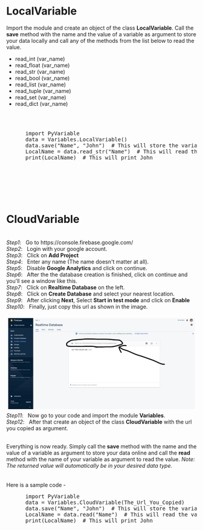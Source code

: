 # LocalVariable
Import the module and create an object of the class <b>LocalVariable</b>. Call the <b>save</b> method with the name and the value of a variable as argument to store your data locally and call any of the methods from the list below to read the value. </br>
<ul>
      <li> read_int (var_name) </li>
      <li> read_float (var_name) </li>
      <li> read_str (var_name) </li>
      <li> read_bool (var_name) </li>
      <li> read_list (var_name) </li>
      <li> read_tuple (var_name) </li>
      <li> read_set (var_name) </li>
      <li> read_dict (var_name) </li>
 </ul>
 </br></br>
 <pre>
      import PyVariable
      data = Variables.LocalVariable()
      data.save("Name", "John")  # This will store the variable Name with the value John
      LocalName = data.read_str("Name")  # This will read the value of Name from cloud and store in LocalName
      print(LocalName)  # This will print John
</pre>

</br></br></br></br></br>
# CloudVariable
</br>
<i>Step1</i>: &nbsp; Go to https://console.firebase.google.com/ </br>
<i>Step2</i>: &nbsp; Login with your google account. </br>
<i>Step3</i>: &nbsp; Click on <b>Add Project</b></br>
<i>Step4</i>: &nbsp; Enter any name (The name doesn't matter at all). </br>
<i>Step5</i>: &nbsp; Disable <b>Google Analytics</b> and click on continue. </br>
<i>Step6</i>: &nbsp; After the the database creation is finished, click on continue and you'll see a window like this. </br>
<i>Step7</i>: &nbsp; Click on <b>Realtime Database</b> on the left. </br>
<i>Step8</i>: &nbsp; Click on <b>Create Database</b> and select your nearest location. </br>
<i>Step9</i>: &nbsp; After clicking <b>Next</b>, Select <b>Start in test mode</b> and click on <b>Enable</b> </br>
<i>Step10</i>: &nbsp; Finally, just copy this url as shown in the image.</br></br>
<p align="CENTER" style="margin:5px;"><img src="step10.jpg" alt="Step 10" width = 800></p>
<i>Step11</i>: &nbsp; Now go to your code and import the module <b>Variables</b>.</br>
<i>Step12</i>: &nbsp; After that create an object of the class <b>CloudVariable</b> with the url you copied as argument. </br></br>

Everything is now ready. Simply call the <b>save</b> method with the name and the value of a variable as argument to store your data online and call the <b>read</b> method with the name of your variable as argument to read the value. <i>Note: The returned value will automatically be in your desired data type.</i></br>
</br></br>
Here is a sample code -
<pre>
      import PyVariable
      data = Variables.CloudVariable(The_Url_You_Copied)
      data.save("Name", "John")  # This will store the variable Name with the value John
      LocalName = data.read("Name")  # This will read the value of Name from cloud and store in LocalName
      print(LocalName)  # This will print John
</pre>
